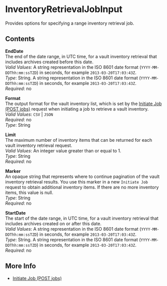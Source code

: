 # InventoryRetrievalJobInput<a name="api-InventoryRetrievalJobInput"></a>

 Provides options for specifying a range inventory retrieval job\.

## Contents<a name="api-InventoryRetrievalJobInput-contents"></a>

**EndDate**  
The end of the date range, in UTC time, for a vault inventory retrieval that includes archives created before this date\.  
*Valid Values*: A string representation in the ISO 8601 date format \(`YYYY-MM-DDThh:mm:ssTZD`\) in seconds, for example `2013-03-20T17:03:43Z`\.  
*Type*: String\. A string representation in the ISO 8601 date format \(`YYYY-MM-DDThh:mm:ssTZD`\) in seconds, for example `2013-03-20T17:03:43Z`\.  
*Required*: no

**Format**  
 The output format for the vault inventory list, which is set by the [Initiate Job \(POST jobs\)](api-initiate-job-post.md) request when initiating a job to retrieve a vault inventory\.  
*Valid Values*: `CSV` \| `JSON`   
*Required*: no  
*Type*: String

**Limit**  
 The maximum number of inventory items that can be returned for each vault inventory retrieval request\.  
*Valid Values*: An integer value greater than or equal to 1\.  
*Type*: String  
*Required*: no

**Marker**  
 An opaque string that represents where to continue pagination of the vault inventory retrieval results\. You use this marker in a new `Initiate Job` request to obtain additional inventory items\. If there are no more inventory items, this value is null\.   
*Type*: String  
*Required*: no

**StartDate**  
The start of the date range, in UTC time, for a vault inventory retrieval that includes archives created on or after this date\.  
*Valid Values*: A string representation in the ISO 8601 date format \(`YYYY-MM-DDThh:mm:ssTZD`\) in seconds, for example `2013-03-20T17:03:43Z`\.   
*Type*: String\. A string representation in the ISO 8601 date format \(`YYYY-MM-DDThh:mm:ssTZD`\) in seconds, for example `2013-03-20T17:03:43Z`\.  
*Required*: no

## More Info<a name="more-info-api-InventoryRetrievalJobInput"></a>
+ [Initiate Job \(POST jobs\)](api-initiate-job-post.md)